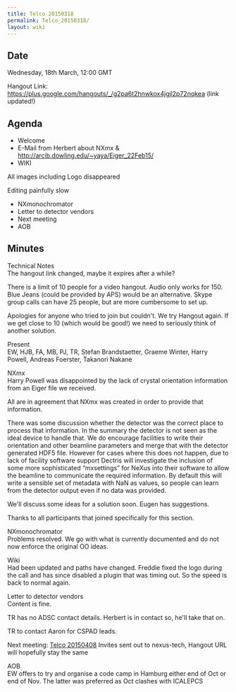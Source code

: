 ```yaml
---
title: Telco 20150318
permalink: Telco_20150318/
layout: wiki
---
```


Date
----

Wednesday, 18th March, 12:00 GMT

Hangout Link:
<https://plus.google.com/hangouts/_/g2pa6t2hnwkox4jgjl2p72nqkea> (link
updated!)

Agenda
------

-   Welcome
-   E-Mail from Herbert about NXmx &
    <http://arcib.dowling.edu/~yaya/Eiger_22Feb15/>
-   WIKI

  
  
All images including Logo disappeared

Editing painfully slow

-   NXmonochromator
-   Letter to detector vendors
-   Next meeting
-   AOB

Minutes
-------

Technical Notes  
The hangout link changed, maybe it expires after a while?

There is a limit of 10 people for a video hangout. Audio only works
for 150. Blue Jeans (could be provided by APS) would be an alternative.
Skype group calls can have 25 people, but are more cumbersome to set up.

Apologies for anyone who tried to join but couldn't. We try Hangout
again. If we get close to 10 (which would be good!) we need to seriously
think of another solution.

<!-- -->

Present  
EW, HJB, FA, MB, PJ, TR, Stefan Brandstaetter, Graeme Winter, Harry
Powell, Andreas Foerster, Takanori Nakane

<!-- -->

NXmx  
Harry Powell was disappointed by the lack of crystal orientation
information from an Eiger file we received.

All are in agreement that NXmx was created in order to provide that
information.

There was some discussion whether the detector was the correct place to
process that information. In the summary the detector is not seen as the
ideal device to handle that. We do encourage facilities to write their
orientation and other beamline parameters and merge that with the
detector generated HDF5 file. However for cases where this does not
happen, due to lack of facility software support Dectris will
investigate the inclusion of some more sophisticated “mxsettings” for
NeXus into their software to allow the beamline to communicate the
required information. By default this will write a sensible set of
metadata with NaN as values, so people can learn from the detector
output even if no data was provided.

We'll discuss some ideas for a solution soon. Eugen has suggestions.

Thanks to all participants that joined specifically for this section.

<!-- -->

NXmonochromator  
Problems resolved. We go with what is currently documented and do not
now enforce the original OO ideas.

<!-- -->

Wiki  
Had been updated and paths have changed. Freddie fixed the logo during
the call and has since disabled a plugin that was timing out. So the
speed is back to normal again.

<!-- -->

Letter to detector vendors  
Content is fine.

TR has no ADSC contact details. Herbert is in contact so, he'll take
that on.

TR to contact Aaron for CSPAD leads.

<!-- -->

Next meeting: [Telco 20150408](Telco_20150408 "wikilink") Invites sent out to nexus-tech, Hangout URL will hopefully stay the same  

<!-- -->

AOB  
EW offers to try and organise a code camp in Hamburg either end of Oct
or end of Nov. The latter was preferred as Oct clashes with ICALEPCS
